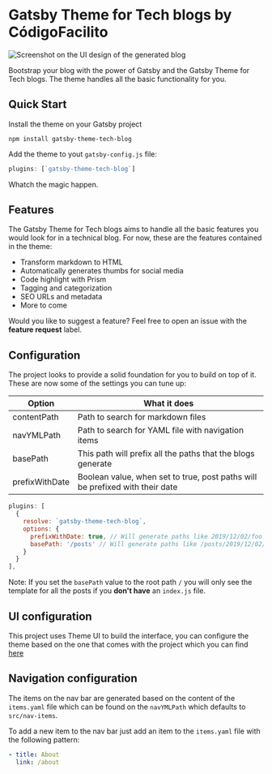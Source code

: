 
# Gatsby Theme for Tech blogs by CódigoFacilito

![Screenshot on the UI design of the generated blog](https://i.imgur.com/zEqFaQp.png)

Bootstrap your blog with the power of Gatsby and the Gatsby Theme for Tech blogs. The theme handles all the basic functionality for you.

## Quick Start

Install the theme on your Gatsby project

```shell
npm install gatsby-theme-tech-blog
```

Add the theme to yout `gatsby-config.js` file:

```javascript
plugins: [`gatsby-theme-tech-blog`]
```

Whatch the magic happen.

## Features
The Gatsby Theme for Tech blogs aims to handle all the basic features you would look for in a technical blog. For now, these are the features contained in the theme:

* Transform markdown to HTML
* Automatically generates thumbs for social media
* Code highlight with Prism
* Tagging and categorization
* SEO URLs and metadata
* More to come

Would you like to suggest a feature? Feel free to open an issue with the **feature request** label.

## Configuration
The project looks to provide a solid foundation for you to build on top of it. These are now some of the settings you can tune up:

| Option         | What it does                                                                 |
|----------------|------------------------------------------------------------------------------|
| contentPath    | Path to search for markdown files                                            |
| navYMLPath     | Path to search for YAML file with navigation items                           |
| basePath       | This path will prefix all the paths that the blogs generate                  |
| prefixWithDate | Boolean value, when set to true, post paths will be prefixed with their date |

```javascript
plugins: [
  {
    resolve: `gatsby-theme-tech-blog`,
    options: {
      prefixWithDate: true, // Will generate paths like 2019/12/02/foo
      basePath: '/posts' // Will generate paths like /posts/2019/12/02/foo
    }
  }
],
```

Note: If you set the `basePath` value to the root path `/` you will only see the template for all the posts if you **don't have** an `index.js` file.

## UI configuration
This project uses Theme UI to build the interface, you can configure the theme based on the one that comes with the project which you can find [here](https://github.com/codigofacilito/tech-blog/blob/master/gatsby-theme-tech-blog/src/theme.js)

## Navigation configuration
The items on the nav bar are generated based on the content of the `items.yaml` file which can be found on the `navYMLPath` which defaults to `src/nav-items`.

To add a new item to the nav bar just add an item to the `items.yaml` file with the following pattern:

```yaml
- title: About
  link: /about
```